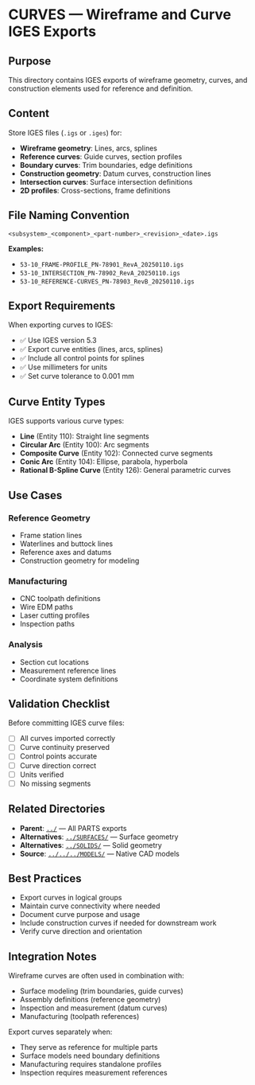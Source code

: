 # CURVES — Wireframe and Curve IGES Exports

## Purpose

This directory contains IGES exports of wireframe geometry, curves, and construction elements used for reference and definition.

## Content

Store IGES files (`.igs` or `.iges`) for:
- **Wireframe geometry**: Lines, arcs, splines
- **Reference curves**: Guide curves, section profiles
- **Boundary curves**: Trim boundaries, edge definitions
- **Construction geometry**: Datum curves, construction lines
- **Intersection curves**: Surface intersection definitions
- **2D profiles**: Cross-sections, frame definitions

## File Naming Convention

```
<subsystem>_<component>_<part-number>_<revision>_<date>.igs
```

**Examples:**
- `53-10_FRAME-PROFILE_PN-78901_RevA_20250110.igs`
- `53-10_INTERSECTION_PN-78902_RevA_20250110.igs`
- `53-10_REFERENCE-CURVES_PN-78903_RevB_20250110.igs`

## Export Requirements

When exporting curves to IGES:
- ✅ Use IGES version 5.3
- ✅ Export curve entities (lines, arcs, splines)
- ✅ Include all control points for splines
- ✅ Use millimeters for units
- ✅ Set curve tolerance to 0.001 mm

## Curve Entity Types

IGES supports various curve types:
- **Line** (Entity 110): Straight line segments
- **Circular Arc** (Entity 100): Arc segments
- **Composite Curve** (Entity 102): Connected curve segments
- **Conic Arc** (Entity 104): Ellipse, parabola, hyperbola
- **Rational B-Spline Curve** (Entity 126): General parametric curves

## Use Cases

### Reference Geometry
- Frame station lines
- Waterlines and buttock lines
- Reference axes and datums
- Construction geometry for modeling

### Manufacturing
- CNC toolpath definitions
- Wire EDM paths
- Laser cutting profiles
- Inspection paths

### Analysis
- Section cut locations
- Measurement reference lines
- Coordinate system definitions

## Validation Checklist

Before committing IGES curve files:
- [ ] All curves imported correctly
- [ ] Curve continuity preserved
- [ ] Control points accurate
- [ ] Curve direction correct
- [ ] Units verified
- [ ] No missing segments

## Related Directories

- **Parent**: [`../`](../) — All PARTS exports
- **Alternatives**: [`../SURFACES/`](../SURFACES/) — Surface geometry
- **Alternatives**: [`../SOLIDS/`](../SOLIDS/) — Solid geometry
- **Source**: [`../../../MODELS/`](../../../MODELS/) — Native CAD models

## Best Practices

- Export curves in logical groups
- Maintain curve connectivity where needed
- Document curve purpose and usage
- Include construction curves if needed for downstream work
- Verify curve direction and orientation

## Integration Notes

Wireframe curves are often used in combination with:
- Surface modeling (trim boundaries, guide curves)
- Assembly definitions (reference geometry)
- Inspection and measurement (datum curves)
- Manufacturing (toolpath references)

Export curves separately when:
- They serve as reference for multiple parts
- Surface models need boundary definitions
- Manufacturing requires standalone profiles
- Inspection requires measurement references
